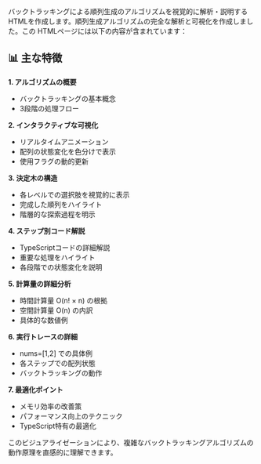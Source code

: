 バックトラッキングによる順列生成のアルゴリズムを視覚的に解析・説明するHTMLを作成します。順列生成アルゴリズムの完全な解析と可視化を作成しました。この HTMLページには以下の内容が含まれています：

## 📊 主な特徴

**1. アルゴリズムの概要**
- バックトラッキングの基本概念
- 3段階の処理フロー

**2. インタラクティブな可視化**
- リアルタイムアニメーション
- 配列の状態変化を色分けで表示
- 使用フラグの動的更新

**3. 決定木の構造**
- 各レベルでの選択肢を視覚的に表示
- 完成した順列をハイライト
- 階層的な探索過程を明示

**4. ステップ別コード解説**
- TypeScriptコードの詳細解説
- 重要な処理をハイライト
- 各段階での状態変化を説明

**5. 計算量の詳細分析**
- 時間計算量 O(n! × n) の根拠
- 空間計算量 O(n) の内訳
- 具体的な数値例

**6. 実行トレースの詳細**
- nums=[1,2] での具体例
- 各ステップでの配列状態
- バックトラッキングの動作

**7. 最適化ポイント**
- メモリ効率の改善策
- パフォーマンス向上のテクニック
- TypeScript特有の最適化

このビジュアライゼーションにより、複雑なバックトラッキングアルゴリズムの動作原理を直感的に理解できます。